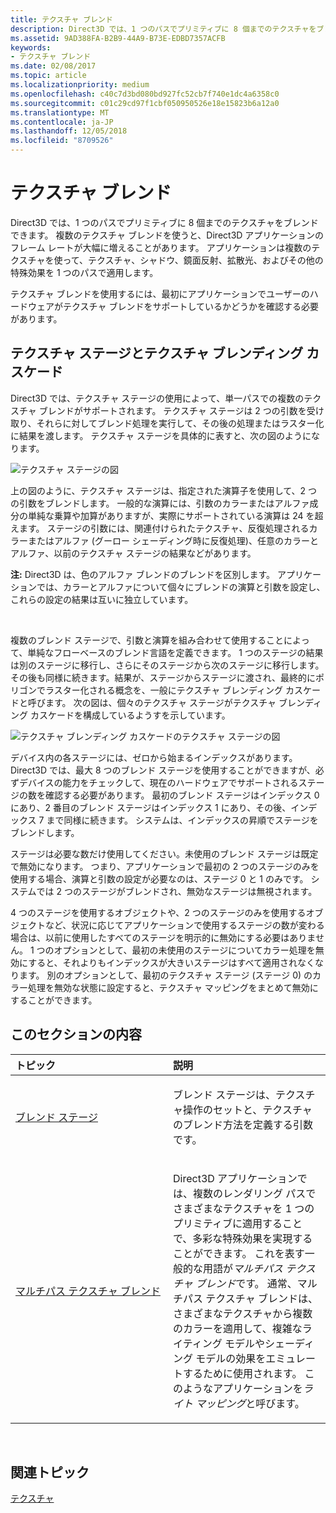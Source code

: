 ```yaml
---
title: テクスチャ ブレンド
description: Direct3D では、1 つのパスでプリミティブに 8 個までのテクスチャをブレンドできます。
ms.assetid: 9AD388FA-B2B9-44A9-B73E-EDBD7357ACFB
keywords:
- テクスチャ ブレンド
ms.date: 02/08/2017
ms.topic: article
ms.localizationpriority: medium
ms.openlocfilehash: c40c7d3bd080bd927fc52cb7f740e1dc4a6358c0
ms.sourcegitcommit: c01c29cd97f1cbf050950526e18e15823b6a12a0
ms.translationtype: MT
ms.contentlocale: ja-JP
ms.lasthandoff: 12/05/2018
ms.locfileid: "8709526"
---
```

# <a name="texture-blending"></a>テクスチャ ブレンド


Direct3D では、1 つのパスでプリミティブに 8 個までのテクスチャをブレンドできます。 複数のテクスチャ ブレンドを使うと、Direct3D アプリケーションのフレーム レートが大幅に増えることがあります。 アプリケーションは複数のテクスチャを使って、テクスチャ、シャドウ、鏡面反射、拡散光、およびその他の特殊効果を 1 つのパスで適用します。

テクスチャ ブレンドを使用するには、最初にアプリケーションでユーザーのハードウェアがテクスチャ ブレンドをサポートしているかどうかを確認する必要があります。

## <a name="span-idtexture-stages-and-the-texture-blending-cascadespanspan-idtexture-stages-and-the-texture-blending-cascadespanspan-idtexture-stages-and-the-texture-blending-cascadespantexture-stages-and-the-texture-blending-cascade"></a><span id="Texture-Stages-and-the-Texture-Blending-Cascade"></span><span id="texture-stages-and-the-texture-blending-cascade"></span><span id="TEXTURE-STAGES-AND-THE-TEXTURE-BLENDING-CASCADE"></span>テクスチャ ステージとテクスチャ ブレンディング カスケード


Direct3D では、テクスチャ ステージの使用によって、単一パスでの複数のテクスチャ ブレンドがサポートされます。 テクスチャ ステージは 2 つの引数を受け取り、それらに対してブレンド処理を実行して、その後の処理またはラスター化に結果を渡します。 テクスチャ ステージを具体的に表すと、次の図のようになります。

![テクスチャ ステージの図](images/texstg.png)

上の図のように、テクスチャ ステージは、指定された演算子を使用して、2 つの引数をブレンドします。 一般的な演算には、引数のカラーまたはアルファ成分の単純な乗算や加算がありますが、実際にサポートされている演算は 24 を超えます。 ステージの引数には、関連付けられたテクスチャ、反復処理されるカラーまたはアルファ (グーロー シェーディング時に反復処理)、任意のカラーとアルファ、以前のテクスチャ ステージの結果などがあります。

**注:**  Direct3D は、色のアルファ ブレンドのブレンドを区別します。 アプリケーションでは、カラーとアルファについて個々にブレンドの演算と引数を設定し、これらの設定の結果は互いに独立しています。

 

複数のブレンド ステージで、引数と演算を組み合わせて使用することによって、単純なフローベースのブレンド言語を定義できます。 1 つのステージの結果は別のステージに移行し、さらにそのステージから次のステージに移行します。 その後も同様に続きます。結果が、ステージからステージに渡され、最終的にポリゴンでラスター化される概念を、一般にテクスチャ ブレンディング カスケードと呼びます。 次の図は、個々のテクスチャ ステージがテクスチャ ブレンディング カスケードを構成しているようすを示しています。

![テクスチャ ブレンディング カスケードのテクスチャ ステージの図](images/tcascade.png)

デバイス内の各ステージには、ゼロから始まるインデックスがあります。 Direct3D では、最大 8 つのブレンド ステージを使用することができますが、必ずデバイスの能力をチェックして、現在のハードウェアでサポートされるステージの数を確認する必要があります。 最初のブレンド ステージはインデックス 0 にあり、2 番目のブレンド ステージはインデックス 1 にあり、その後、インデックス 7 まで同様に続きます。 システムは、インデックスの昇順でステージをブレンドします。

ステージは必要な数だけ使用してください。未使用のブレンド ステージは既定で無効になります。 つまり、アプリケーションで最初の 2 つのステージのみを使用する場合、演算と引数の設定が必要なのは、ステージ 0 と 1 のみです。 システムでは 2 つのステージがブレンドされ、無効なステージは無視されます。

4 つのステージを使用するオブジェクトや、2 つのステージのみを使用するオブジェクトなど、状況に応じてアプリケーションで使用するステージの数が変わる場合は、以前に使用したすべてのステージを明示的に無効にする必要はありません。 1 つのオプションとして、最初の未使用のステージについてカラー処理を無効にすると、それよりもインデックスが大きいステージはすべて適用されなくなります。 別のオプションとして、最初のテクスチャ ステージ (ステージ 0) のカラー処理を無効な状態に設定すると、テクスチャ マッピングをまとめて無効にすることができます。

## <a name="span-idin-this-sectionspanin-this-section"></a><span id="in-this-section"></span>このセクションの内容


<table>
<colgroup>
<col width="50%" />
<col width="50%" />
</colgroup>
<thead>
<tr class="header">
<th align="left">トピック</th>
<th align="left">説明</th>
</tr>
</thead>
<tbody>
<tr class="odd">
<td align="left"><p><a href="blending-stages.md">ブレンド ステージ</a></p></td>
<td align="left"><p>ブレンド ステージは、テクスチャ操作のセットと、テクスチャのブレンド方法を定義する引数です。</p></td>
</tr>
<tr class="even">
<td align="left"><p><a href="multipass-texture-blending.md">マルチパス テクスチャ ブレンド</a></p></td>
<td align="left"><p>Direct3D アプリケーションでは、複数のレンダリング パスでさまざまなテクスチャを 1 つのプリミティブに適用することで、多彩な特殊効果を実現することができます。 これを表す一般的な用語が<em>マルチパス テクスチャ ブレンド</em>です。 通常、マルチパス テクスチャ ブレンドは、さまざまなテクスチャから複数のカラーを適用して、複雑なライティング モデルやシェーディング モデルの効果をエミュレートするために使用されます。 このようなアプリケーションを<em>ライト マッピング</em>と呼びます。</p></td>
</tr>
</tbody>
</table>

 

## <a name="span-idrelated-topicsspanrelated-topics"></a><span id="related-topics"></span>関連トピック


[テクスチャ](textures.md)

 

 




